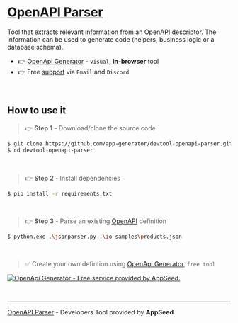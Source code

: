 # [OpenAPI Parser](https://github.com/app-generator/devtool-openapi-parser)

Tool that extracts relevant information from an [OpenAPI](https://appseed.us/generator/openapi/) descriptor. The information can be used to generate code (helpers, business logic or a database schema).

- 👉 [OpenApi Generator](https://appseed.us/generator/openapi/) - `visual`, **in-browser** tool
- 👉 Free [support](https://appseed.us/support/) via `Email` and `Discord`

<br />

## How to use it 

> 👉 **Step 1** - Download/clone the source code

```bash
$ git clone https://github.com/app-generator/devtool-openapi-parser.git
$ cd devtool-openapi-parser
```

<br />

> 👉 **Step 2** - Install dependencies

```bash
$ pip install -r requirements.txt
```

<br />

> 👉 **Step 3** - Parse an existing [OpenAPI](https://appseed.us/generator/openapi/) definition 

```bash
$ python.exe .\jsonparser.py .\io-samples\products.json
```

<br />

> ✅ Create your own defintion using [OpenApi Generator](https://appseed.us/generator/openapi/), `free tool`

[![OpenApi Generator - Free service provided by AppSeed.](https://user-images.githubusercontent.com/51070104/203809573-40fdbcad-edf7-4309-8fb7-343b714dc28a.png)](https://appseed.us/generator/openapi/) 

<br />

--- 
[OpenAPI Parser](https://github.com/app-generator/devtool-openapi-parser) - Developers Tool provided by **AppSeed**
